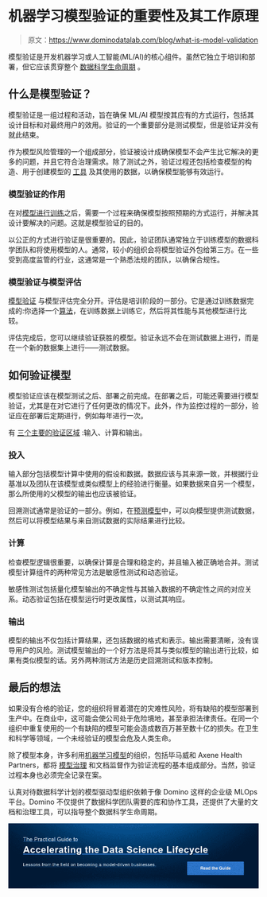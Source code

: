# 机器学习模型验证的重要性及其工作原理

> 原文：<https://www.dominodatalab.com/blog/what-is-model-validation>

模型验证是开发机器学习或人工智能(ML/AI)的核心组件。虽然它独立于培训和部署，但它应该贯穿整个 [数据科学生命周期](https://blog.dominodatalab.com/how-enterprise-mlops-works-throughout-the-data-science-lifecycle) 。

## 什么是模型验证？

模型验证是一组过程和活动，旨在确保 ML/AI 模型按其应有的方式运行，包括其设计目标和对最终用户的效用。验证的一个重要部分是测试模型，但是验证并没有就此结束。

作为模型风险管理的一个组成部分，验证被设计成确保模型不会产生比它解决的更多的问题，并且它符合治理需求。除了测试之外，验证过程还包括检查模型的构造、用于创建模型的 [工具](https://blog.dominodatalab.com/8-modeling-tools-to-build-complex-algorithms) 及其使用的数据，以确保模型能够有效运行。

### 模型验证的作用

在对[模型进行训练](https://www.dominodatalab.com/blog/what-is-machine-learning-model-training)之后，需要一个过程来确保模型按照预期的方式运行，并解决其设计要解决的问题。这就是模型验证的目的。

以公正的方式进行验证是很重要的。因此，验证团队通常独立于训练模型的数据科学团队和将使用模型的人。通常，较小的组织会将模型验证外包给第三方。在一些受到高度监管的行业，这通常是一个熟悉法规的团队，以确保合规性。

### 模型验证与模型评估

[模型验证](https://medium.com/yogesh-khuranas-blogs/difference-between-model-validation-and-model-evaluation-1a931d908240) 与模型评估完全分开。评估是培训阶段的一部分。它是通过训练数据完成的:你选择一个[算法](https://www.dominodatalab.com/blog/7-machine-learning-algorithms)，在训练数据上训练它，然后将其性能与其他模型进行比较。

评估完成后，您可以继续验证获胜的模型。验证永远不会在测试数据上进行，而是在一个新的数据集上进行——测试数据。

## 如何验证模型

模型验证应该在模型测试之后、部署之前完成。在部署之后，可能还需要进行模型验证，尤其是在对它进行了任何更改的情况下。此外，作为监控过程的一部分，验证应在部署后定期进行，例如每年进行一次。

有 [三个主要的验证区域](https://axenehp.com/beginners-guide-model-validation/) :输入、计算和输出。

### 投入

输入部分包括模型计算中使用的假设和数据。数据应该与其来源一致，并根据行业基准以及团队在该模型或类似模型上的经验进行衡量。如果数据来自另一个模型，那么所使用的父模型的输出也应该被验证。

回溯测试通常是验证的一部分。例如，在[预测模型](https://www.dominodatalab.com/blog/introduction-to-predictive-modeling)中，可以向模型提供测试数据，然后可以将模型结果与来自测试数据的实际结果进行比较。

### 计算

检查模型逻辑很重要，以确保计算是合理和稳定的，并且输入被正确地合并。测试模型计算组件的两种常见方法是敏感性测试和动态验证。

敏感性测试包括量化模型输出的不确定性与其输入数据的不确定性之间的对应关系。动态验证包括在模型运行时更改属性，以测试其响应。

### 输出

模型的输出不仅包括计算结果，还包括数据的格式和表示。输出需要清晰，没有误导用户的风险。测试模型输出的一个好方法是将其与类似模型的输出进行比较，如果有类似模型的话。另外两种测试方法是历史回溯测试和版本控制。

## 最后的想法

如果没有合格的验证，您的组织将冒着潜在的灾难性风险，将有缺陷的模型部署到生产中。在商业中，这可能会使公司处于危险境地，甚至承担法律责任。在同一个组织中重复使用的一个有缺陷的模型可能会造成数百万甚至数十亿的损失。在卫生和科学等领域，一个未经验证的模型会危及人类生命。

除了模型本身，许多利用[机器学习模型](https://www.dominodatalab.com/blog/a-guide-to-machine-learning-models)的组织，包括毕马威和 Axene Health Partners，都将 [模型治理](https://blog.dominodatalab.com/the-role-of-model-governance-in-machine-learning-and-artificial-intelligence) 和文档监督作为验证流程的基本组成部分。当然，验证过程本身也必须完全记录在案。

认真对待数据科学计划的模型驱动型组织依赖于像 Domino 这样的企业级 MLOps 平台。Domino 不仅提供了数据科学团队需要的库和协作工具，还提供了大量的文档和治理工具，可以指导整个数据科学生命周期。

[![The Practical Guide to  Accelerating the Data Science Lifecycle  Lessons from the field on becoming a model-driven businesses.   Read the Guide](img/733c37e12c2c7c37295fb3198e3a226a.png)](https://cta-redirect.hubspot.com/cta/redirect/6816846/c77ca351-ae85-425a-9ee3-c264b3bc4a69)